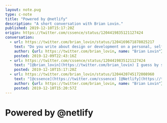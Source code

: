 ```yaml
---
layout: note.pug
type: c-note
title: "Powered by @netlify"
description: "A short conversation with Brian Lovin."
published: 2019-12-10T15:17:20Z
origin: https://twitter.com/cssence/status/1204419835121127424
conversation:
  - url: https://twitter.com/brian_lovin/status/1204169671878025217
    text: "Do you write about design or development on a personal, self-hosted blog? Drop a link here, I’d love to check some out and see what you are thinking about 🔗"
    author: {url: https://twitter.com/brian_lovin, name: "Brian Lovin"}
    posted: 2019-12-09T22:43:16Z
  - url: https://twitter.com/cssence/status/1204419835121127424
    text: "[@brian_lovin](https://twitter.com/brian_lovin) I guess by self-hosted you mean not-on-Medium-and-the-like, right? Because my site is on [@Netlify](https://twitter.com/Netlify) and not on a server in my basement. 🙂<br>[cssence.com](https://cssence.com/)"
    posted: 2019-12-10T15:17:20Z
  - url: https://twitter.com/brian_lovin/status/1204420745172008960
    text: "[@cssence](https://twitter.com/cssence) [@Netlify](https://twitter.com/Netlify) Er, yeah - good point on the definition. But yes, I mean: not a stock Medium/WP/Ghost setup. E.g. I am enjoying seeing how people structure their own personal space to write and layout content"
    author: {url: https://twitter.com/brian_lovin, name: "Brian Lovin"}
    posted: 2019-12-10T15:20:57Z
---
```


# Powered by @netlify
